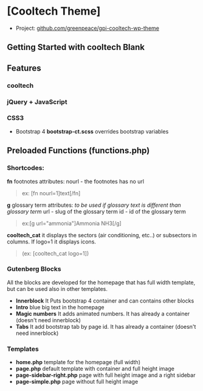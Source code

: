 # [Cooltech Theme]



* Project: [github.com/greenpeace/gpi-cooltech-wp-theme](https://github.com/greenpeace/gpi-cooltech-wp-theme/)




## Getting Started with cooltech Blank







## Features



### cooltech


### jQuery + JavaScript


### CSS3
* Bootstrap 4
**bootstrap-ct.scss** overrides bootstrap variables



## Preloaded Functions (functions.php)

### Shortcodes:
**fn** footnotes
 attributes:
 nourl - the footnotes has no url
>ex: [fn nourl=1]text[/fn]

**g**  glossary term
attributes:
*to be used if glossary text is different than glossary term*
url - slug of the glossary term
id - id of the glossary term
> ex:[g url="ammonia"]Ammonia NH3[/g]

**cooltech_cat** it displays the sectors (air conditioning, etc..) or subsectors in columns.
If logo=1 it displays icons.
> (ex: [cooltech_cat logo=1])

### Gutenberg Blocks
All the blocks are developed for the homepage that has full width template, but can be used also in other templates.

* **Innerblock** It Puts bootstrap 4 container and can contains other blocks
* **Intro** blue big text in the homepage
* **Magic numbers** It adds animated numbers. It has already a container (doesn't need innerblock)
* **Tabs** It add bootstrap tab by page id. It has already a container (doesn't need innerblock)

### Templates
* **home.php** template for the homepage (full width)
* **page.php** default template with container and full height image
* **page-sidebar-right.php** page with full height image and a right sidebar
* **page-simple.php** page without full height image
